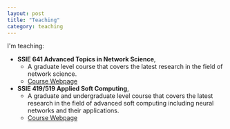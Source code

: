 ```yaml
---
layout: post
title: "Teaching"
category: teaching
---
```


I'm teaching:
- **SSIE 641 Advanced Topics in Network Science**,
  - A graduate level course that covers the latest research in the field of network science.
  - [Course Webpage](https://skojaku.github.io/adv-net-sci/)
- **SSIE 419/519 Applied Soft Computing**,
  - A graduate and undergraduate level course that covers the latest research in the field of advanced soft computing including neural networks and their applications.
  - [Course Webpage](https://skojaku.github.io/applied-soft-comp/home.html)
